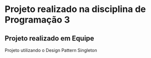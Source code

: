# Projeto realizado na disciplina de Programação 3
## Projeto realizado em Equipe
Projeto utilizando o Design Pattern Singleton
